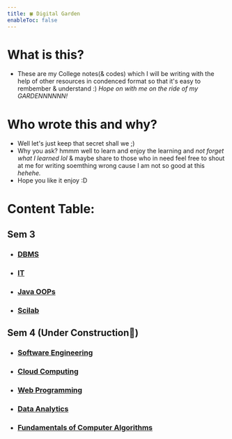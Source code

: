 ```yaml
---
title: 🍀 Digital Garden
enableToc: false
---
```


# What is this?
- These are my College notes(& codes) which I will be writing with the help of other resources in condenced format so that it's easy to rembember & understand :) _Hope on with me on the ride of my GARDENNNNNN!_

# Who wrote this and why?
- Well let's just keep that secret shall we ;)
- Why you ask? hmmm well to learn and enjoy the learning and _not forget what I learned lol_ & maybe share to those who in need feel free to shout at me for writing soemthing wrong cause I am not so good at this *hehehe.* 
- Hope you like it enjoy :D

# Content Table:

## Sem 3
- ### [DBMS](/tree/hugo/content/notes/Sem_3/DBMS/Classes_Notes/m1_syllabus)
- ### [IT](/tree/hugo/content/notes/Sem_3/IT/IT_Index)
- ### [Java OOPs](/notes/Sem_3/Java_OOPs/Java_Index)
- ### [Scilab](/notes/Sem_3/Scilab/Scilab_Index)

## Sem 4 (Under Construction🚧)
- ### [Software Engineering](/notes/Sem_4/Software_Engineering/Classes_Notes/Module_1/m1_syllabus)
- ### [Cloud Computing](/notes/Sem_4/Cloud_Computing/Classes_Notes/Module_1/m1_syllabus)
- ### [Web Programming](/notes/Sem_4/Web_Programming/Classes_Notes/Module_1/m1_syllabus)
- ### [Data Analytics](/notes/Sem_4/Data_Analytics/Classes_Notes/Module_1/m1_syllabus)
- ### [Fundamentals of Computer Algorithms](/tree/hugo/content/notes/Sem_4/Fundamentals_of_Computer_Algorithms/Classes_Notes/Module_1/m1_syllabus)
